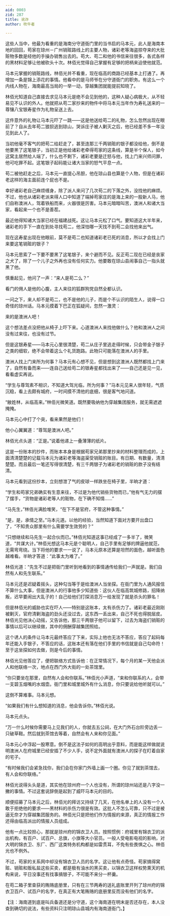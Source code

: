 ```yaml
---
aid: 0003
zid: 287
title: 讹诈
author: 吹牛者

---
```




  这些人当中，他最为看重的是海南分守道衙门里的当书启的马本元，此人是海南本地的回回，苟家在琼州－广州销赃路线上的主要人物，诸彩老等海盗掠夺来的大批赃物多数是经他的手操办销售出去的。苟大、苟二和他的书信来往很多，各式各样的黑材料足够让他被砍头十次。林佰光觉得自己掌握有足够的把柄来迫使他就范。

  马本元掌握的销赃路线，林佰光并不看重，现在临高的商路已经基本上打通了。再增加一条是锦上添花的事情。他看中的是马师爷在分守道衙门的职务。有这么一个内线人物在，海南最高当局的一举一动，穿越集团就能提前知晓了。

  林佰光知道自己直接去求见马本元是绝不会见到他的，这种人疑心病极大，从不轻易见不认识的外人。他就把从苟二家抄来的物件中将马本元当年作为寿礼送来的一尊镶八宝银寿星作为礼物呈送上去。

  这件意外的礼物让马本元吓了一跳——这是他送给苟二的礼物，怎么忽然出现在眼前了？自从去年苟二狼狈逃到琼山，哭诉庄子被人剿灭之后，他已经差不多一年没见到此人了。

  当初他毫不客气的把苟二给赶走了，甚至连那三千两销赃的银子都没给他，倒不是他要黑了这笔银子，当初正是他给诸彩老牵得苟家的这条线，算是半个保人，如今这窝主居然给人端了，什么也不剩下，诸彩老要是迁怒与他，找上门来兴师问罪，他可吃罪不起。这笔银子起码能让诸大当家的怒气平息一点。

  苟二被他赶走之后，马本元一直提心吊胆，他在琼山县也算是个人物，但是在诸彩老这样的海主面前连个屁也不是。

  幸好诸彩老自己麻烦缠身，除了派人来问了几次苟二的下落之外，没找他的麻烦。不过，他也从诸彩老派来得人口中知道了端掉苟家庄的是海上来的一股新人马，他们自称澳洲人，驾着铁船而来，火器很是厉害。马本元暗暗叫苦，澳洲人和诸大当家，看起来一个也不是善茬。

  最近他得知诸大当家已经在福建战死。这让马本元松了口气。要知道这大半年来，诸彩老的手下一直在到处寻找苟二，他深怕哪一天找不到苟二会找他来出气。

  现在这寿星出现在他眼前，莫不是苟二也知道诸彩老已死的消息，所以才会找上门来要这笔销赃的银子？

  马本元思索了一下要不要黑了这笔银子，来个避而不见。反正苟二现在已经是丧家之犬了，除了一个儿子之外再也没有任何实力。他要敢在琼山县闹事自己一指头就黑了他。

  慎重起见，他问了一声：“来人是苟二么？”

  看门的佣人是他的心腹，主人来往的狐群狗党自然全都认识。

  一问之下，来人却不是苟二，也不是他的儿子，而是个不认识的陌生人，说得一口奇怪的琼州话。马本元摸着下巴正在狐疑间，忽然一激灵：

  来的是澳洲人吧！

  这个想法差点没把他从椅子上吓下来。心道澳洲人来找他做什么？他和澳洲人之间没有过来往，也没有过节。

  但是这银寿星——马本元心里很清楚，苟二从庄子里逃走得时候，只会带金子银子之类的细软，绝不会带着这么个礼货跑路。此物只可能落在澳洲人的手里。

  澳洲人找上门来所为何事？马本元有心想不见，但是想到这澳洲人既然都找上门来了，自然有备而来——连自己送给苟二的银寿星都找出来了——自己还是见一见，看看虚实再说。

  “学生与尊驾素不相识，不知道大驾光临，所为何事？”马本元见来人很年轻，气质沉稳，看上去颇有城府，一时间摸不清他的底细，很是客气地问道。

  “敝姓林，从临高来。”林佰光微笑道。既然要吸纳他为穿越集团服务，就无需遮遮掩掩。

  马本元心中打了个突，看来果然是他们！

  他小心翼翼道：“尊驾是澳洲人吧。”

  林佰光点头道：“正是。”说着他递上一叠薄薄的纸片。

  这是一份账本的抄件，而账本本身是根据苟家兄弟那里抄来的材料整理而成的，上面清清楚楚的记载马本元为诸彩老等海盗渠受销赃的账目。有日期、有数量，清清楚楚。而且最后一笔还写得很清楚，有三千两银子为诸彩老的销赃的款子没有结清。

  马本元看到这份抄本，立刻想泄了气的皮球一样跌坐在椅子里，半晌才道：

  “学生和苟家兄弟确实有生意来往，不过是为他代销些货物而已，”他有气无力的摆了摆手，“货物是诸彩老等人的赃物，在下确不知情……”

  “马先生，”林佰光满脸堆笑，“在下不是官府，不管这种事情。”

  “是，是，承情之至。”马本元道。以他的经验，当然知道下面对方要开出盘口了，“不知贵众那里有什么需要学生效劳的？”

  “只想继续和马先生一起合伙而已。”林佰光知道这事已经成了一多半了，微笑道，“共谋大计。”林佰光想这马本元是个聪明人，自己手里有足够的牌逼他就范，无需弯弯绕。当下将他的要求一一说了，马本元原本还算是坦然的面色，越听面色越难看。半晌才答道：“此事太为难了。”

  林佰光道：“先生不过是把衙门里听到地看到的事情通传给我们一声就是。我们自然有人和先生联系。”

  马本元还是迟疑着摇头，这种勾当等于是给澳洲人当坐探。在衙门里为人通风报信不算什么大事，但是澳洲人的行事他多少知道些：这伙人在临高筑城修路，招降纳叛，迟早要闹出大乱子的！自己给他们打探消息万一给发现了就是杀头的罪名！

  但是林佰光的威胁也实在吓人——特别是这账本，太有杀伤力了。诸彩老最近刚刚被剿灭，官府清剿海盗的劲头还没过去，这东西一丢出来，自己不死也得脱层皮。林佰光见他决心动摇，又告诉他，那三千两银子他可以留下，过去为海盗们销赃的事情以后可以继续做，其中的佣酬穿越集团照给。

  这个诱人的条件让马本元最终答应了下来，实际上他也无法不答应，答应了起码每年还能入手银子，不答应的话，这账本还有落在他们手里的书信就是自己勾命符！至于这坐探如何去做，则是今后的事情。

  林佰光见他答应了，便把联络方式告诉他：在正常情况下，每个月的某一天他会派人和他联络一次，地点在西门外大街的一处茶馆里。

  “你只要坐在那里，自然有人会和你联系。”林佰光小声道，“来和你联系的人，会带一支碧玉烟嘴的水烟壶。衙门里和城里城外有什么消息，你只要说给他听就可以。”

  这倒不算难事。马本元想。

  “如果我们有什么想知道的消息，他会告诉你。”林佰光说。

  马本元点头。

  “万一什么时候你需要马上见我们的人，你就去五公祠，在大门外石台阶旁边丢一只破草鞋。然后就到茶馆去等着，自然会有人来和你见面。”

  马本元心中浮起一股寒意。倒不是这法子如何的高明出乎意料，而是能这样做就说明澳洲人在府城里已经安插了不少人手，说不定外面就有澳洲人的探子在盯着自家的宅子。

  “有时候我们会紧急找你，我们会在你家门外墙上画一个圈。你见了就到茶馆去，有人会和你联络。”

  林佰光说得头头是道，其实他在琼州府一个人也没有，所谓的琼州站还是八字没一撇的事情。不过这套说辞倒是起到了威吓马本元的目的。

  顺便招募了马本元之后，林佰光的拜访又持续了几天，在他名单上的人没有一个人敢于拒绝他的要求——黑材料的杀伤力很是有效。这批人不怎么可靠，只不过是被逼无奈才为穿越集团服务的。林佰光只是把他们作为情报的来源，真正的情报工作还得由临高派出的情报人员组成。

  他有一点比较担心，那就是琼州府的锦衣卫人员。按照惯例：府城里有锦衣卫的派出机构，有百户、试百户、总旗，小旗等大小官员。一般人受电影电视的影响，对大明的锦衣卫、东厂、西厂这类特务机构都是如雷贯耳，不免有些畏惧之心。林佰光也不例外。

  不过，苟家的关系网中却没有锦衣卫人员的名字。这让他有点奇怪。苟家搞得窝赃、销赃和贩私盐这些买卖，都是极有油水的黑买卖，以锦衣卫这样权势熏天的机构来说，平日没事还有找事搞银子，不可能不来分一杯羹。

  在苟二箱子里查获的贿赂底册里，只有在三节两寿的送礼底账里开列了琼州府的锦衣卫百户、试百户的名字，在真正有大笔贿赂的底册里反而没有他们的名字。

  【注：海南道到底是叫兵备道还是分守道，这个海南道在明末是否还存在，本人没查到确切的说法，有些资料只注明琼山县城内有海南道衙门。】



